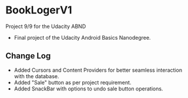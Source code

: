 # BookLogerV1
Project 9/9 for the Udacity ABND
* Final project of the Udacity Android Basics Nanodegree.
## Change Log
* Added Cursors and Content Providers for better seamless interaction with the database.
* Added "Sale" button as per project requirement.
* Added SnackBar with options to undo sale button operations.